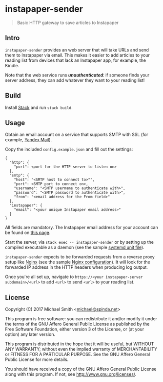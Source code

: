 # instapaper-sender

> Basic HTTP gateway to save articles to Instapaper

## Intro

`instapaper-sender` provides an web server that will take URLs and send them to
Instapaper via email. This makes it easier to add articles to your reading list
from devices that lack an Instapaper app, for example, the Kindle.

Note that the web service runs ***unauthenticated***: if someone finds your
server address, they can add whatever they want to your reading list!

## Build

Install [Stack](http://haskellstack.org/) and run `stack build`.

## Usage

Obtain an email account on a service that supports SMTP with SSL (for example,
[Yandex Mail](mail.yandex.com)).

Copy the included `config.example.json` and fill out the settings:

```
{
  "http": {
    "port": <port for the HTTP server to listen on>
  },
  "smtp": {
    "host": "<SMTP host to connect to>"",
    "port": <SMTP port to connect on>,
    "username": "<SMTP username to authenticate with>",
    "password": "<SMTP password to authenticate with>",
    "from": "<email address for the From field>"
  },
  "instapaper": {
    "email": "<your unique Instapaper email address>"
  }
}
```

All fields are mandatory. The Instapaper email address for your account can be
found on [this page](https://www.instapaper.com/save/email).

Start the server, via `stack exec -- instapaper-sender` or by setting up the
compiled executable as a daemon (see the sample
[systemd unit file](/instapaper-sender.service)).

`instapaper-sender` expects to
be forwarded requests from a reverse proxy setup like
[Nginx](http://nginx.org/) (see the sample
[Nginx configuration](/instapaper-sender.nginx)). It will look for the forwarded
IP address in the HTTP headers when producing log output.

Once you're all set up, navigate to
`https://<your instapaper-server subdomain>/<url>` to add `<url>` to send
`<url>` to your reading list.

## License

Copyright (C) 2017 Michael Smith &lt;michael@spinda.net&gt;

This program is free software: you can redistribute it and/or modify
it under the terms of the GNU Affero General Public License as
published by the Free Software Foundation, either version 3 of the
License, or (at your option) any later version.

This program is distributed in the hope that it will be useful,
but WITHOUT ANY WARRANTY; without even the implied warranty of
MERCHANTABILITY or FITNESS FOR A PARTICULAR PURPOSE. See the
GNU Affero General Public License for more details.

You should have received a copy of the GNU Affero General Public License
along with this program. If not, see <http://www.gnu.org/licenses/>.
